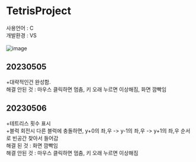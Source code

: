 # TetrisProject<br>
사용언어 : C<br>
개발환경 : VS <br>
<br>
![image](https://user-images.githubusercontent.com/127168700/236600522-91bf8a0c-e3e3-462a-9c8c-fd086d877780.png)

## 20230505
+대략적인건 완성함.<br>
해결 안된 것 : 마우스 클릭하면 멈춤, 키 오래 누르면 이상해짐, 화면 깜빡임<br>

## 20230506
+테트리스 횟수 표시<br>
+블럭 회전시 다른 블럭에 충돌하면, y+0의 좌,우 -> y-1의 좌,우 -> y+1의 좌,우 순서로 빈공간 찾아서 들어감<br>
해결 된 것 : 화면 깜빡임 <br>
해결 안된 것 : 마우스 클릭하면 멈춤, 키 오래 누르면 이상해짐<br>
